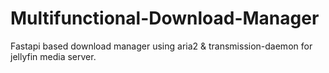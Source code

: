 # Multifunctional-Download-Manager
Fastapi based download manager using aria2 &amp; transmission-daemon for jellyfin media server.
